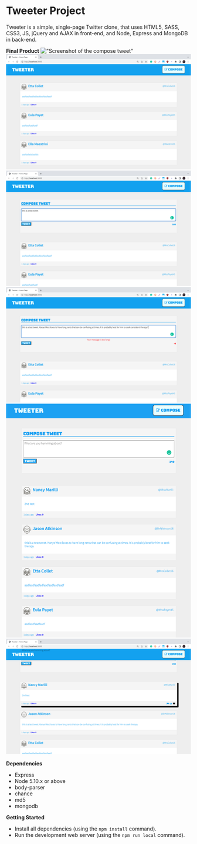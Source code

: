 # Tweeter Project

Tweeter is a simple, single-page Twitter clone, that uses HTML5, SASS, CSS3, JS, jQuery and AJAX in front-end, and Node, Express and MongoDB in back-end.

**Final Product**
!["Screenshot of the compose tweet"](https://github.com/KehanYe/tweeter/blob/master/docs/home_page_withCompose.pnge)
!["Screenshot of the compose tweet hidden"](https://github.com/KehanYe/tweeter/blob/master/docs/home_page_withoutCompose.png)
!["Screenshot of text inside compose tweet container"](https://github.com/KehanYe/tweeter/blob/master/docs/home_page_withText.png)
!["Screenshot of the too long tweet flashing message"](https://github.com/KehanYe/tweeter/blob/master/docs/home_page_withTooMuchText.png)
!["Screenshot of the responsive design"](https://github.com/KehanYe/tweeter/blob/master/docs/responsive_Design.png)
!["Screenshot of the posted tweet with hover outline"](https://github.com/KehanYe/tweeter/blob/master/docs/text_HoverOutline.png)

**Dependencies**

- Express
- Node 5.10.x or above
- body-parser
- chance
- md5
- mongodb


**Getting Started**

- Install all dependencies (using the `npm install` command).
- Run the development web server (using the `npm run local` command).
